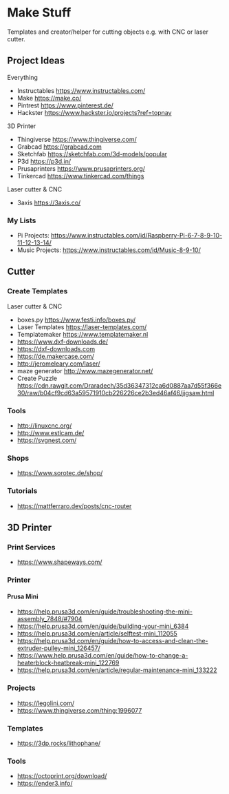 # Make Stuff

Templates and creator/helper for cutting objects e.g. with CNC or laser cutter.

## Project Ideas

Everything

- Instructables <https://www.instructables.com/>
- Make <https://make.co/>
- Pintrest <https://www.pinterest.de/>
- Hackster <https://www.hackster.io/projects?ref=topnav>

3D Printer

- Thingiverse <https://www.thingiverse.com/>
- Grabcad <https://grabcad.com>
- Sketchfab <https://sketchfab.com/3d-models/popular>
- P3d <https://p3d.in/>
- Prusaprinters <https://www.prusaprinters.org/>
- Tinkercad <https://www.tinkercad.com/things>

Laser cutter & CNC

- 3axis <https://3axis.co/>

### My Lists

- Pi Projects: <https://www.instructables.com/id/Raspberry-Pi-6-7-8-9-10-11-12-13-14/>
- Music Projects: <https://www.instructables.com/id/Music-8-9-10/>

## Cutter

### Create Templates

Laser cutter & CNC

- boxes.py <https://www.festi.info/boxes.py/>
- Laser Templates <https://laser-templates.com/>
- Templatemaker <https://www.templatemaker.nl>
- <https://www.dxf-downloads.de/>
- <https://dxf-downloads.com>
- <https://de.makercase.com/>
- <http://jeromeleary.com/laser/>
- maze generator <http://www.mazegenerator.net/>
- Create Puzzle <https://cdn.rawgit.com/Draradech/35d36347312ca6d0887aa7d55f366e30/raw/b04cf9cd63a59571910cb226226ce2b3ed46af46/jigsaw.html>

### Tools

- <http://linuxcnc.org/>
- <http://www.estlcam.de/>
- <https://svgnest.com/>

### Shops

- <https://www.sorotec.de/shop/>

### Tutorials

- <https://mattferraro.dev/posts/cnc-router>

## 3D Printer

### Print Services

- <https://www.shapeways.com/>

### Printer

#### Prusa Mini

- <https://help.prusa3d.com/en/guide/troubleshooting-the-mini-assembly_7848/#7904>
- <https://help.prusa3d.com/en/guide/building-your-mini_6384>
- <https://help.prusa3d.com/en/article/selftest-mini_112055>
- <https://help.prusa3d.com/en/guide/how-to-access-and-clean-the-extruder-pulley-mini_126457/>
- <https://www.help.prusa3d.com/en/guide/how-to-change-a-heaterblock-heatbreak-mini_122769>
- <https://help.prusa3d.com/en/article/regular-maintenance-mini_133222>

### Projects

- <https://legolini.com/>
- <https://www.thingiverse.com/thing:1996077>

### Templates

- <https://3dp.rocks/lithophane/>

### Tools

- <https://octoprint.org/download/>
- <https://ender3.info/>
